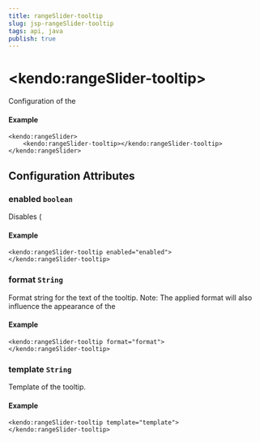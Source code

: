 ```yaml
---
title: rangeSlider-tooltip
slug: jsp-rangeSlider-tooltip
tags: api, java
publish: true
---
```


# \<kendo:rangeSlider-tooltip\>

Configuration of the

#### Example
    <kendo:rangeSlider>
        <kendo:rangeSlider-tooltip></kendo:rangeSlider-tooltip>
    </kendo:rangeSlider>

## Configuration Attributes

### enabled `boolean`

Disables (

#### Example
    <kendo:rangeSlider-tooltip enabled="enabled">
    </kendo:rangeSlider-tooltip>

### format `String`

Format string for the text of the tooltip. Note: The applied format will also influence the appearance of
the

#### Example
    <kendo:rangeSlider-tooltip format="format">
    </kendo:rangeSlider-tooltip>

### template `String`

Template of the tooltip.

#### Example
    <kendo:rangeSlider-tooltip template="template">
    </kendo:rangeSlider-tooltip>

